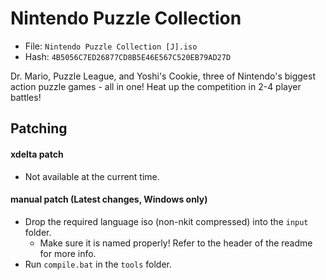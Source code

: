 # Nintendo Puzzle Collection
- File: `Nintendo Puzzle Collection [J].iso`
- Hash: `4B5056C7ED26877CD8B5E46E567C520EB79AD27D`

Dr. Mario, Puzzle League, and Yoshi's Cookie, three of Nintendo's biggest action puzzle games - all in one! Heat up the competition in 2-4 player battles!

## Patching
#### xdelta patch
- Not available at the current time.
#### manual patch (Latest changes, Windows only)
- Drop the required language iso (non-nkit compressed) into the `input` folder.
    - Make sure it is named properly! Refer to the header of the readme for more info.
- Run `compile.bat` in the `tools` folder.